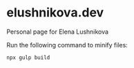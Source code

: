 # elushnikova.dev

Personal page for Elena Lushnikova

Run the following command to minify files:

```bash
npx gulp build
```
